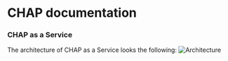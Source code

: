 # CHAP documentation

### CHAP as a Service
The architecture of CHAP as a Service looks the following:
![Architecture](/images/CHAPaas_architecture.png)
